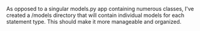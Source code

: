 As opposed to a singular models.py app containing numerous classes, I've created a /models directory that will contain individual models for each statement type. This should make it more manageable and organized.
